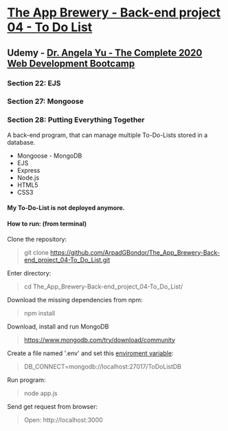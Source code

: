 # [The App Brewery - Back-end project 04 - To Do List](https://gabriel-to-do-list.herokuapp.com/)

## Udemy - [Dr. Angela Yu - The Complete 2020 Web Development Bootcamp](https://www.udemy.com/course/the-complete-web-development-bootcamp/)

### Section 22: EJS
### Section 27: Mongoose
### Section 28: Putting Everything Together
A back-end program, that can manage multiple To-Do-Lists stored in a database.
 - Mongoose - MongoDB
 - EJS
 - Express
 - Node.js
 - HTML5
 - CSS3

#### My To-Do-List is not deployed anymore.

#### How to run: (from terminal)
 Clone the repository:
 > git clone https://github.com/ArpadGBondor/The_App_Brewery-Back-end_project_04-To_Do_List.git

 Enter directory:
 > cd The_App_Brewery-Back-end_project_04-To_Do_List/

 Download the missing dependencies from npm:
 > npm install

 Download, install and run MongoDB
 > https://www.mongodb.com/try/download/community

 Create a file named '.env' and set this [enviroment variable](https://www.npmjs.com/package/dotenv):
 > DB_CONNECT=mongodb://localhost:27017/ToDoListDB

 Run program:
 > node app.js

 Send get request from browser:
 > Open: http://localhost:3000

